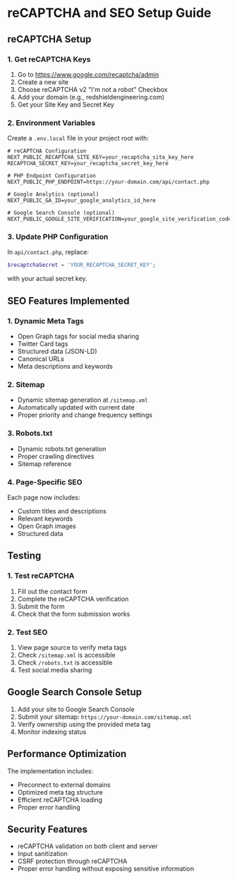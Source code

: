 # reCAPTCHA and SEO Setup Guide

## reCAPTCHA Setup

### 1. Get reCAPTCHA Keys
1. Go to https://www.google.com/recaptcha/admin
2. Create a new site
3. Choose reCAPTCHA v2 "I'm not a robot" Checkbox
4. Add your domain (e.g., redshieldengineering.com)
5. Get your Site Key and Secret Key

### 2. Environment Variables
Create a `.env.local` file in your project root with:

```env
# reCAPTCHA Configuration
NEXT_PUBLIC_RECAPTCHA_SITE_KEY=your_recaptcha_site_key_here
RECAPTCHA_SECRET_KEY=your_recaptcha_secret_key_here

# PHP Endpoint Configuration
NEXT_PUBLIC_PHP_ENDPOINT=https://your-domain.com/api/contact.php

# Google Analytics (optional)
NEXT_PUBLIC_GA_ID=your_google_analytics_id_here

# Google Search Console (optional)
NEXT_PUBLIC_GOOGLE_SITE_VERIFICATION=your_google_site_verification_code_here
```

### 3. Update PHP Configuration
In `api/contact.php`, replace:
```php
$recaptchaSecret = 'YOUR_RECAPTCHA_SECRET_KEY';
```
with your actual secret key.

## SEO Features Implemented

### 1. Dynamic Meta Tags
- Open Graph tags for social media sharing
- Twitter Card tags
- Structured data (JSON-LD)
- Canonical URLs
- Meta descriptions and keywords

### 2. Sitemap
- Dynamic sitemap generation at `/sitemap.xml`
- Automatically updated with current date
- Proper priority and change frequency settings

### 3. Robots.txt
- Dynamic robots.txt generation
- Proper crawling directives
- Sitemap reference

### 4. Page-Specific SEO
Each page now includes:
- Custom titles and descriptions
- Relevant keywords
- Open Graph images
- Structured data

## Testing

### 1. Test reCAPTCHA
1. Fill out the contact form
2. Complete the reCAPTCHA verification
3. Submit the form
4. Check that the form submission works

### 2. Test SEO
1. View page source to verify meta tags
2. Check `/sitemap.xml` is accessible
3. Check `/robots.txt` is accessible
4. Test social media sharing

## Google Search Console Setup

1. Add your site to Google Search Console
2. Submit your sitemap: `https://your-domain.com/sitemap.xml`
3. Verify ownership using the provided meta tag
4. Monitor indexing status

## Performance Optimization

The implementation includes:
- Preconnect to external domains
- Optimized meta tag structure
- Efficient reCAPTCHA loading
- Proper error handling

## Security Features

- reCAPTCHA validation on both client and server
- Input sanitization
- CSRF protection through reCAPTCHA
- Proper error handling without exposing sensitive information 